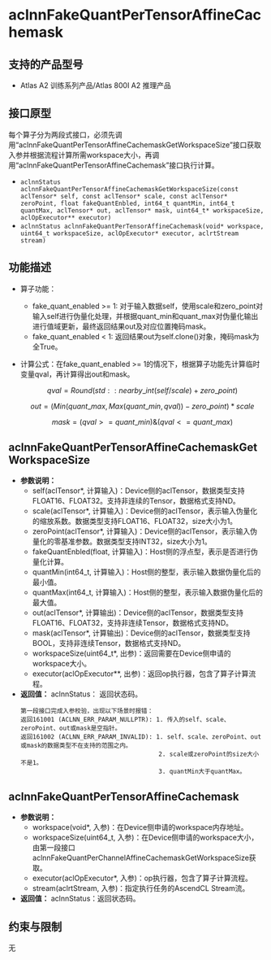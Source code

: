 # aclnnFakeQuantPerTensorAffineCachemask

## 支持的产品型号

- Atlas A2 训练系列产品/Atlas 800I A2 推理产品

## 接口原型

每个算子分为两段式接口，必须先调用“aclnnFakeQuantPerTensorAffineCachemaskGetWorkspaceSize”接口获取入参并根据流程计算所需workspace大小，再调用“aclnnFakeQuantPerTensorAffineCachemask”接口执行计算。

* `aclnnStatus aclnnFakeQuantPerTensorAffineCachemaskGetWorkspaceSize(const aclTensor* self, const aclTensor* scale, const aclTensor* zeroPoint, float fakeQuantEnbled, int64_t quantMin, int64_t quantMax, aclTensor* out, aclTensor* mask, uint64_t* workspaceSize, aclOpExecutor** executor)`
* `aclnnStatus aclnnFakeQuantPerTensorAffineCachemask(void* workspace, uint64_t workspaceSize, aclOpExecutor* executor, aclrtStream stream)`

## 功能描述

- 算子功能：
  - fake_quant_enabled >= 1: 对于输入数据self，使用scale和zero_point对输入self进行伪量化处理，并根据quant_min和quant_max对伪量化输出进行值域更新，最终返回结果out及对应位置掩码mask。
  - fake_quant_enabled < 1: 返回结果out为self.clone()对象，掩码mask为全True。
- 计算公式：在fake_quant_enabled >= 1的情况下，根据算子功能先计算临时变量qval，再计算得出out和mask。

  $$
  qval = Round(std::nearby\_int(self / scale) + zero\_point)
  $$

  $$
  out = (Min(quant\_max, Max(quant\_min, qval)) - zero\_point) * scale
  $$

  $$
  mask = (qval >= quant\_min)   \&  (qval <= quant\_max)
  $$

## aclnnFakeQuantPerTensorAffineCachemaskGetWorkspaceSize

- **参数说明：**
  - self(aclTensor*, 计算输入)：Device侧的aclTensor，数据类型支持FLOAT16、FLOAT32。支持非连续的Tensor，数据格式支持ND。
  - scale(aclTensor*, 计算输入)：Device侧的aclTensor，表示输入伪量化的缩放系数。数据类型支持FLOAT16、FLOAT32，size大小为1。
  - zeroPoint(aclTensor*, 计算输入)：Device侧的aclTensor，表示输入伪量化的零基准参数。数据类型支持INT32，size大小为1。
  - fakeQuantEnbled(float, 计算输入)：Host侧的浮点型，表示是否进行伪量化计算。
  - quantMin(int64_t, 计算输入)：Host侧的整型，表示输入数据伪量化后的最小值。
  - quantMax(int64_t, 计算输入)：Host侧的整型，表示输入数据伪量化后的最大值。
  - out(aclTensor\*, 计算输出)：Device侧的aclTensor，数据类型支持FLOAT16、FLOAT32，支持非连续Tensor，数据格式支持ND。
  - mask(aclTensor\*, 计算输出)：Device侧的aclTensor，数据类型支持BOOL，支持非连续Tensor，数据格式支持ND。
  - workspaceSize(uint64_t\*, 出参)：返回需要在Device侧申请的workspace大小。
  - executor(aclOpExecutor\*\*, 出参)：返回op执行器，包含了算子计算流程。
- **返回值：**
  aclnnStatus： 返回状态码。
  ```
  第一段接口完成入参校验，出现以下场景时报错：
  返回161001 (ACLNN_ERR_PARAM_NULLPTR): 1. 传入的self、scale、zeroPoint、out或mask是空指针。
  返回161002 (ACLNN_ERR_PARAM_INVALID): 1. self、scale、zeroPoint、out或mask的数据类型不在支持的范围之内。
                                        2. scale或zeroPoint的size大小不是1。
                                        3. quantMin大于quantMax。
  ```

## aclnnFakeQuantPerTensorAffineCachemask

- **参数说明：**
  - workspace(void\*, 入参)：在Device侧申请的workspace内存地址。
  - workspaceSize(uint64_t, 入参)：在Device侧申请的workspace大小，由第一段接口aclnnFakeQuantPerChannelAffineCachemaskGetWorkspaceSize获取。
  - executor(aclOpExecutor\*, 入参)：op执行器，包含了算子计算流程。
  - stream(aclrtStream, 入参)：指定执行任务的AscendCL Stream流。
- **返回值：**
  aclnnStatus：返回状态码。

## 约束与限制
无
